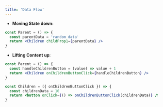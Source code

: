 ```yaml
---
title: 'Data Flow'
---
```


- **Moving State down**:

```jsx
const Parent = () => {
  const parentData = 'random data'
  return <Children childProp1={parentData} />
}
```

- **Lifting Content up**:

```jsx
const Parent = () => {
  const handleChildrenButton = (value) => value + 1
  return <Children onChildrenButtonClick={handleChildrenButton} />
}
```

```jsx
const Children = ({ onChildrenButtonClick }) => {
  const childrenData = 10
  return <button onClick={() => onChildrenButtonClick(childrenData)} />
}
```

